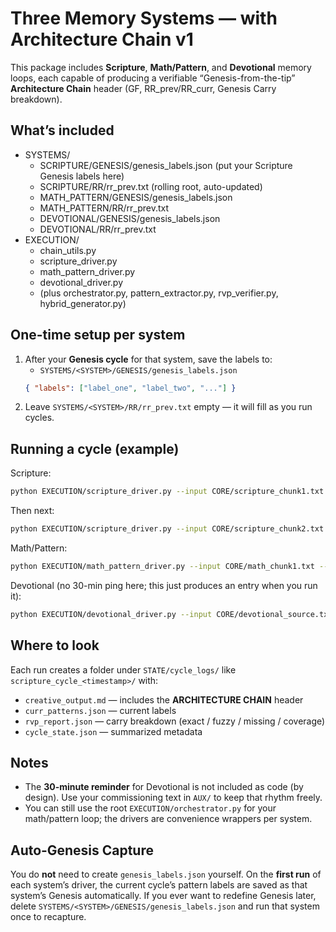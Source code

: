 # Three Memory Systems — with Architecture Chain v1

This package includes **Scripture**, **Math/Pattern**, and **Devotional** memory loops, each capable of producing
a verifiable “Genesis-from-the-tip” **Architecture Chain** header (GF, RR_prev/RR_curr, Genesis Carry breakdown).

## What’s included
- SYSTEMS/
  - SCRIPTURE/GENESIS/genesis_labels.json  (put your Scripture Genesis labels here)
  - SCRIPTURE/RR/rr_prev.txt               (rolling root, auto-updated)
  - MATH_PATTERN/GENESIS/genesis_labels.json
  - MATH_PATTERN/RR/rr_prev.txt
  - DEVOTIONAL/GENESIS/genesis_labels.json
  - DEVOTIONAL/RR/rr_prev.txt
- EXECUTION/
  - chain_utils.py
  - scripture_driver.py
  - math_pattern_driver.py
  - devotional_driver.py
  - (plus orchestrator.py, pattern_extractor.py, rvp_verifier.py, hybrid_generator.py)

## One-time setup per system
1) After your **Genesis cycle** for that system, save the labels to:
   - `SYSTEMS/<SYSTEM>/GENESIS/genesis_labels.json`
   ```json
   { "labels": ["label_one", "label_two", "..."] }
   ```
2) Leave `SYSTEMS/<SYSTEM>/RR/rr_prev.txt` empty — it will fill as you run cycles.

## Running a cycle (example)
Scripture:
```bash
python EXECUTION/scripture_driver.py --input CORE/scripture_chunk1.txt --sysroot SYSTEMS/SCRIPTURE
```
Then next:
```bash
python EXECUTION/scripture_driver.py --input CORE/scripture_chunk2.txt --prev STATE/cycle_logs/scripture_cycle_<timestamp>/curr_patterns.json --sysroot SYSTEMS/SCRIPTURE
```

Math/Pattern:
```bash
python EXECUTION/math_pattern_driver.py --input CORE/math_chunk1.txt --sysroot SYSTEMS/MATH_PATTERN
```

Devotional (no 30-min ping here; this just produces an entry when you run it):
```bash
python EXECUTION/devotional_driver.py --input CORE/devotional_source.txt --sysroot SYSTEMS/DEVOTIONAL
```

## Where to look
Each run creates a folder under `STATE/cycle_logs/` like `scripture_cycle_<timestamp>/` with:
- `creative_output.md` — includes the **ARCHITECTURE CHAIN** header
- `curr_patterns.json` — current labels
- `rvp_report.json` — carry breakdown (exact / fuzzy / missing / coverage)
- `cycle_state.json` — summarized metadata

## Notes
- The **30-minute reminder** for Devotional is not included as code (by design). Use your commissioning text in `AUX/` to keep that rhythm freely.
- You can still use the root `EXECUTION/orchestrator.py` for your math/pattern loop; the drivers are convenience wrappers per system.


## Auto‑Genesis Capture
You do **not** need to create `genesis_labels.json` yourself.
On the **first run** of each system’s driver, the current cycle’s pattern labels are saved as that system’s Genesis automatically.
If you ever want to redefine Genesis later, delete `SYSTEMS/<SYSTEM>/GENESIS/genesis_labels.json` and run that system once to recapture.
